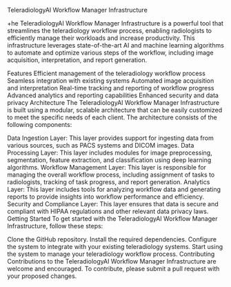 TeleradiologyAI Workflow Manager Infrastructure

+he TeleradiologyAI Workflow Manager Infrastructure is a powerful tool that streamlines the teleradiology workflow process, enabling radiologists to efficiently manage their workloads and increase productivity. This infrastructure leverages state-of-the-art AI and machine learning algorithms to automate and optimize various steps of the workflow, including image acquisition, interpretation, and report generation.

Features
Efficient management of the teleradiology workflow process
Seamless integration with existing systems
Automated image acquisition and interpretation
Real-time tracking and reporting of workflow progress
Advanced analytics and reporting capabilities
Enhanced security and data privacy
Architecture
The TeleradiologyAI Workflow Manager Infrastructure is built using a modular, scalable architecture that can be easily customized to meet the specific needs of each client. The architecture consists of the following components:

Data Ingestion Layer: This layer provides support for ingesting data from various sources, such as PACS systems and DICOM images.
Data Processing Layer: This layer includes modules for image preprocessing, segmentation, feature extraction, and classification using deep learning algorithms.
Workflow Management Layer: This layer is responsible for managing the overall workflow process, including assignment of tasks to radiologists, tracking of task progress, and report generation.
Analytics Layer: This layer includes tools for analyzing workflow data and generating reports to provide insights into workflow performance and efficiency.
Security and Compliance Layer: This layer ensures that data is secure and compliant with HIPAA regulations and other relevant data privacy laws.
Getting Started
To get started with the TeleradiologyAI Workflow Manager Infrastructure, follow these steps:

Clone the GitHub repository.
Install the required dependencies.
Configure the system to integrate with your existing teleradiology systems.
Start using the system to manage your teleradiology workflow process.
Contributing
Contributions to the TeleradiologyAI Workflow Manager Infrastructure are welcome and encouraged. To contribute, please submit a pull request with your proposed changes.
